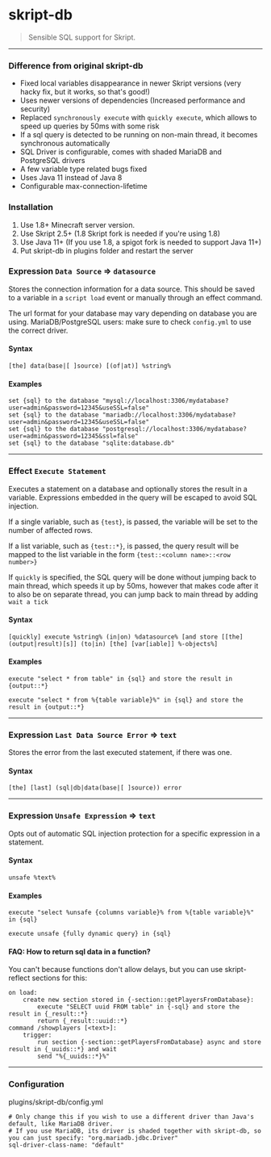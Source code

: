 # skript-db

 > Sensible SQL support for Skript.
---

### Difference from original skript-db
- Fixed local variables disappearance in newer Skript versions (very hacky fix, but it works, so that's good!)
- Uses newer versions of dependencies (Increased performance and security)
- Replaced `synchronously execute` with `quickly execute`, which allows to speed up queries by 50ms with some risk
- If a sql query is detected to be running on non-main thread, it becomes synchronous automatically
- SQL Driver is configurable, comes with shaded MariaDB and PostgreSQL drivers
- A few variable type related bugs fixed
- Uses Java 11 instead of Java 8
- Configurable max-connection-lifetime

### Installation
1. Use 1.8+ Minecraft server version.
2. Use Skript 2.5+ (1.8 Skript fork is needed if you're using 1.8)
3. Use Java 11+ (If you use 1.8, a spigot fork is needed to support Java 11+)
4. Put skript-db in plugins folder and restart the server
### Expression `Data Source` => `datasource`
Stores the connection information for a data source. This should be saved to a variable in a
 `script load` event or manually through an effect command.

 The url format for your database may vary depending on database you are using. 
 MariaDB/PostgreSQL users: make sure to check `config.yml` to use the correct driver.
#### Syntax
```
[the] data(base|[ ]source) [(of|at)] %string%
```

#### Examples
```
set {sql} to the database "mysql://localhost:3306/mydatabase?user=admin&password=12345&useSSL=false"
set {sql} to the database "mariadb://localhost:3306/mydatabase?user=admin&password=12345&useSSL=false"
set {sql} to the database "postgresql://localhost:3306/mydatabase?user=admin&password=12345&ssl=false"
set {sql} to the database "sqlite:database.db"
```

---

### Effect `Execute Statement`
Executes a statement on a database and optionally stores the result in a variable. Expressions
 embedded in the query will be escaped to avoid SQL injection.

 If a single variable, such as `{test}`, is passed, the variable will be set to the number of
 affected rows.

 If a list variable, such as `{test::*}`, is passed, the query result will be mapped to the list
 variable in the form `{test::<column name>::<row number>}`

 If `quickly` is specified, the SQL query will be done without jumping back to main thread, which speeds it up by 50ms, however that makes code after it to also be on separate thread, you can jump back to main thread by adding `wait a tick`
#### Syntax
```
[quickly] execute %string% (in|on) %datasource% [and store [[the] (output|result)[s]] (to|in) [the] [var[iable]] %-objects%]
```

#### Examples
```
execute "select * from table" in {sql} and store the result in {output::*}
```
```
execute "select * from %{table variable}%" in {sql} and store the result in {output::*}
```

---

### Expression `Last Data Source Error` => `text`
Stores the error from the last executed statement, if there was one.
#### Syntax
```
[the] [last] (sql|db|data(base|[ ]source)) error
```

---

### Expression `Unsafe Expression` => `text`
Opts out of automatic SQL injection protection for a specific expression in a statement.
#### Syntax
```
unsafe %text%
```

#### Examples
```
execute "select %unsafe {columns variable}% from %{table variable}%" in {sql}
```
```
execute unsafe {fully dynamic query} in {sql}
```

#### FAQ: How to return sql data in a function?
You can't because functions don't allow delays, but you can use skript-reflect sections for this:
```
on load:
	create new section stored in {-section::getPlayersFromDatabase}:
		execute "SELECT uuid FROM table" in {-sql} and store the result in {_result::*}
		return {_result::uuid::*}
command /showplayers [<text>]:
	trigger:
		run section {-section::getPlayersFromDatabase} async and store result in {_uuids::*} and wait
		send "%{_uuids::*}%"
```
---
### Configuration
plugins/skript-db/config.yml
```
# Only change this if you wish to use a different driver than Java's default, like MariaDB driver.
# If you use MariaDB, its driver is shaded together with skript-db, so you can just specify: "org.mariadb.jdbc.Driver"
sql-driver-class-name: "default"
```
